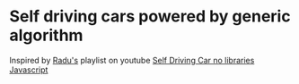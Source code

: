 # Self driving cars powered by generic algorithm

Inspired by [Radu's](https://www.youtube.com/@Radu) playlist on youtube [Self Driving Car no libraries Javascript](https://www.youtube.com/watch?v=NkI9ia2cLhc&list=PLB0Tybl0UNfYoJE7ZwsBQoDIG4YN9ptyY)
